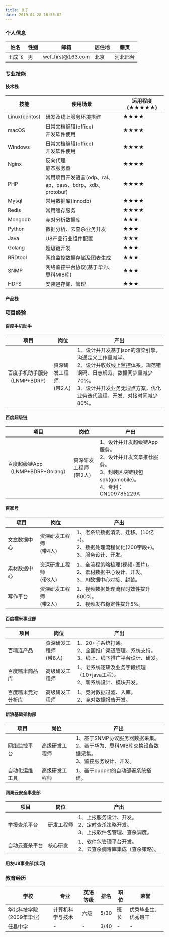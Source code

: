 ```yaml
---
title: 关于
date: 2019-04-28 16:55:02
---
```


### 个人信息

| 姓名   | 性别 | 邮箱              | 居住地 | 籍贯     |
| ------ | ---- | ----------------- | ------ | -------- |
| 王成飞 | 男   | wcf_first@163.com | 北京   | 河北邢台 |

### 专业技能

#### 技术栈

| 技能          | 使用场景                                                  | 运用程度(★★★★★) |
| ------------- | --------------------------------------------------------- | --------------- |
| Linux(centos) | 研发及线上服务环境搭建                                    | ★★★★            |
| macOS         | 日常文档编辑(office)<br />开发软件使用                    | ★★★★            |
| Windows       | 日常文档编辑(office)<br />开发软件使用                    | ★★★★            |
| Nginx         | 反向代理<br />静态服务器                                  | ★★★★            |
| PHP           | 常用项目开发语言(odp、ral、ap、pass、bdrp、xdb、protobuf) | ★★★★            |
| Mysql         | 常用数据库(Innodb)                                        | ★★★★            |
| Redis         | 常用缓存服务                                              | ★★★★            |
| Mongodb       | 竞对分析数据库                                            | ★★★             |
| Python        | 数据分析、云查杀业务开发                                  | ★★★             |
| Java          | U8产品行业组件配置                                        | ★★★             |
| Golang        | 超级链开发                                                | ★★★             |
| RRDtool       | 网络监控数据存储及图表生成                                | ★★★             |
| SNMP          | 网络监控平台协议(基于华为、思科MIB库)                     | ★★★             |
| HDFS          | 安装包存储、管理                                          | ★★★             |

#### 产品栈

### 项目经验

#### 百度手机助手

| 项目                                | 岗位                        | 产出                                                         |
| ----------------------------------- | --------------------------- | ------------------------------------------------------------ |
| 百度手机助手服务<br />（LNMP+BDRP） | 资深研发工程师<br />(带2人) | 1、设计并开发基于json的渲染引擎，沟通定义工作量减半。<br />2、设计并收敛线上监控体系，规范错误码、日志规范，数据同步量减少70%。<br />3、设计并开发业务无埋点方案，优化业务迭代流程，开发、对接时间减少80%。 |

#### 百度超级链

| 项目                                    | 岗位                        | 产出                                                         |
| --------------------------------------- | --------------------------- | ------------------------------------------------------------ |
| 百度超级链App<br />（LNMP+BDRP+Golang） | 资深研发工程师<br />(带2人) | 1、设计并开发超级链App服务。<br />2、设计并开发文章推荐服务。<br />3、封装区块链钱包sdk(gomobile)。<br />4、专利：CN109785229A |

#### 百家号

| 项目         | 岗位                        | 产出                                                         |
| ------------ | --------------------------- | ------------------------------------------------------------ |
| 文章数据中心 | 资深研发工程师<br />(带4人) | 1、老系统数据清洗、迁移。(10亿+)。<br />2、数据处理流程优化(200字段+)。<br />3、服务设计、开发。 |
| 素材数据中心 | 资深研发工程师<br />(带3人) | 1、全流程策略梳理(视频+图片)。<br />2、素材数据中心设计、开发。<br />3、AI数据中心对接、封装。 |
| 写作平台     | 资深研发工程师<br />(带2人) | 1、视频数据处理流程时效性提升600%。<br />2、视频发布稳定性提升5%。 |

#### 百度糯米事业部

| 项目               | 岗位                        | 产出                                                         |
| ------------------ | --------------------------- | ------------------------------------------------------------ |
| 百糯连产品         | 资深研发工程师<br />(带8人) | 1、20+子系统打通。<br />2、全国推广渠道管理、系统支持。<br />3、线上、线下推广平台设计、研发。 |
| 百度糯米商品库     | 高级研发工程师              | 1、老系统逻辑及业务字段梳理（10+java工程）。<br />2、新系统设计、模块开发。 |
| 百度糯米竞对分析库 | 高级研发工程师              | 1、竞对数据过滤、入库。<br />2、竞对数据报告开发。           |

#### 新浪基础架构部

| 项目           | 岗位           | 产出                                                         |
| -------------- | -------------- | ------------------------------------------------------------ |
| 网络监控平台   | 高级研发工程师 | 1、基于SNMP协议服务器数据采集。<br />2、基于华为、思科MIB库交换设备数据采集。<br />3、监控服务设计、开发。 |
| 自动化运维工具 | 高级研发工程师 | 1、基于puppet的自动部署系统搭建。                            |

#### 网秦云安全事业部

| 项目           | 岗位       | 产出                                                         |
| -------------- | ---------- | ------------------------------------------------------------ |
| 举报查杀平台   | 研发工程师 | 1、上报服务设计、开发。<br />2、定时查杀策略开发。<br />3、上报软件包管理、查杀调度。 |
| 自动云查杀平台 | 核心研发   | 1、软件包管理平台开发。<br />2、云查杀病毒库集成（查杀策略）。 |

#### 用友U8事业部(实习)

### 教育经历

| 学校                     | 专业             | 英语等级 | 排名  | 职位 | 荣誉                 |
| ------------------------ | ---------------- | -------- | ----- | ---- | -------------------- |
| 华北科技学院(2009年毕业) | 计算机科学与技术 | 六级     | 5/30  | 班长 | 优秀毕业生、优秀班干 |
| 任县中学                 | -                | -        | 3/40 | -    | -                    |
